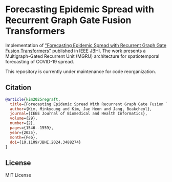 # Forecasting Epidemic Spread with Recurrent Graph Gate Fusion Transformers

Implementation of ["Forecasting Epidemic Spread with Recurrent Graph Gate Fusion Transformers"](https://ieeexplore.ieee.org/document/10738276) published in IEEE JBHI. The work presents a Multigraph-Gated Recurrent Unit (MGRU) architecture for spatiotemporal forecasting of COVID-19 spread.

This repository is currently under maintenance for code reorganization.

## Citation

```bibtex
@article{kim2025regraft,
  title={Forecasting Epidemic Spread With Recurrent Graph Gate Fusion Transformers},
  author={Kim, Minkyoung and Kim, Jae Heon and Jang, Beakcheol},
  journal={IEEE Journal of Biomedical and Health Informatics},
  volume={29},
  number={2},
  pages={1546--1559},
  year={2025},
  month={Feb},
  doi={10.1109/JBHI.2024.3488274}
}
```

## License

MIT License 
